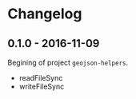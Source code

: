 
# Changelog

## 0.1.0 - 2016-11-09

Begining of project `geojson-helpers`.

- readFileSync
- writeFileSync